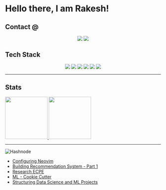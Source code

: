 <!--
<img align="center" width="40%" src="https://github.com/rvbug/rvbug/blob/main/QM.png" /> 
-->
# Hello there, I am Rakesh!


<p align="center"> 
  <!-- <img width="50%" src="" />  -->
</p>

## Contact @
<p align="center"> <img src="https://img.shields.io/badge/Rakesh-00aced.svg?style=flat&logo=linkedin"> 
<img src="https://img.shields.io/badge/Twitter-@rvbugged-181717.svg?style=flat&logo=Twitter"> </p>

## Tech Stack
<p align="center"> 
  <img src="https://img.shields.io/badge/-C-000?&logo=C">
  <img src="https://img.shields.io/badge/-Rust-000?&logo=Rust">
  <img src="https://img.shields.io/badge/-Python-000?&logo=Python">
  <img src="https://img.shields.io/badge/lua-%232C2D72.svg?style-plastic-green&logo=lua&logoColor=white">
  <img src="https://img.shields.io/badge/OCaml-%23E98407.svg?style-plastic-green&logo=ocaml&logoColor=white">
  <img src="https://img.shields.io/badge/swift-F54A2A?style-plastic-green&logo=swift&logoColor=white">
</p>

---
## Stats

<a href="https://rvbug.github.io/"><img height="137px" src="https://github-readme-stats.vercel.app/api?username=rvbug&hide_title=true&hide_border=true&show_icons=true&include_all_commits=true&count_private=true&line_height=21&text_color=000&icon_color=000&bg_color=0,ea6161,ffc64d,fffc4d,52fa5a&theme=graywhite" /><!-- wi*quL3fcV -->    <img height="137px" src="https://github-readme-stats.vercel.app/api/top-langs/?username=rvbug&hide=html&hide_title=true&hide_border=true&layout=compact&langs_count=6&exclude_repo=comp426,Redventures-Movie-Quotes&text_color=000&icon_color=fff&bg_color=0,52fa5a,4dfcff,c64dff&theme=graywhite" /></a>   

<!--
[![GitHub Streak](https://github-readme-streak-stats.herokuapp.com/?user=rvbug&theme=dark)](https://git.io/streak-stats) -->

---

![Hashnode](https://img.shields.io/badge/Hashnode-2962FF?style=for-the-badge&logo=hashnode&logoColor=white)
<!-- BLOG-POST-LIST:START -->
- [Configuring Neovim](https://rvbug.hashnode.dev/configuring-neovim)
- [Building Recommendation System - Part 1](https://rvbug.hashnode.dev/recommendation-systems-part-i)
- [Research ECPE](https://rvbug.hashnode.dev/ml-research-emotional-cause-pair-extraction-ecpe)
- [ML - Cookie Cutter](https://rvbug.hashnode.dev/ml-cookie-cutter)
- [Structuring Data Science and ML Projects](https://rvbug.hashnode.dev/structuring-data-science-and-ml-projects)


<!-- BLOG-POST-LIST:END -->



 <!-- Connect with me 
 <h3 align="left">Connect with me:</h3>
 <p align="left">
  
 <a href="https://twitter.com/rvbugged" target="blank"><img align="center" src="https://github.com/kmhmubin/kmhmubin/blob/master/assets/twitter.svg" alt="rvbugged" height="30" width="30" /></a>
 <a href="https://linkedin.com/in/idinc" target="blank"><img align="center" src="https://github.com/kmhmubin/kmhmubin/blob/master/assets/linkedin.svg" alt="kmhmubin" height="30" width="30" /></a>
 <a href="https://hashnode.com/@kmhmubin" target="blank"><img align="center" src="https://github.com/kmhmubin/kmhmubin/blob/master/assets/hashnode.svg" alt="kmhmubin" height="30" width="30" /></a>
 -->
  
 
